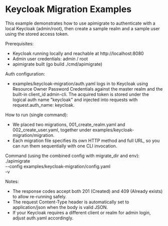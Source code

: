 # Keycloak Migration Examples

This example demonstrates how to use apimigrate to authenticate with a local Keycloak (admin/root), then create a sample realm and a sample user using the stored access token.

Prerequisites:
- Keycloak running locally and reachable at http://localhost:8080
- Admin user credentials: admin / root
- apimigrate built (go build ./cmd/apimigrate)

Auth configuration:
- examples/keycloak-migration/auth.yaml logs in to Keycloak using Resource Owner Password Credentials against the master realm and the built-in client_id admin-cli. The acquired token is stored under the logical auth name "keycloak" and injected into requests with request.auth_name: keycloak.

How to run (single command):
- We placed two migrations, 001_create_realm.yaml and 002_create_user.yaml, together under examples/keycloak-migration/migration.
- Each migration file specifies its own HTTP method and full URL, so you can run them sequentially with one CLI invocation.

Command (using the combined config with migrate_dir and env):
./apimigrate \
  --config examples/keycloak-migration/config.yaml \
  -v

Notes:
- The response codes accept both 201 (Created) and 409 (Already exists) to allow re-running safely.
- The request Content-Type header is automatically set to application/json when the body is valid JSON.
- If your Keycloak requires a different client or realm for admin login, adjust auth.yaml accordingly.
